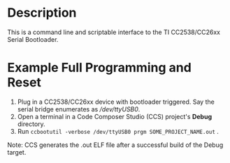 # Description
This is a command line and scriptable interface to the TI CC2538/CC26xx Serial Bootloader.

# Example Full Programming and Reset
1. Plug in a CC2538/CC26xx device with bootloader triggered.
   Say the serial bridge enumerates as _/dev/ttyUSB0_.
2. Open a terminal in a Code Composer Studio (CCS) project's __Debug__ directory.
3. Run `ccbootutil -verbose /dev/ttyUSB0 prgm SOME_PROJECT_NAME.out` .

Note: CCS generates the .out ELF file after a successful build of the Debug target.

